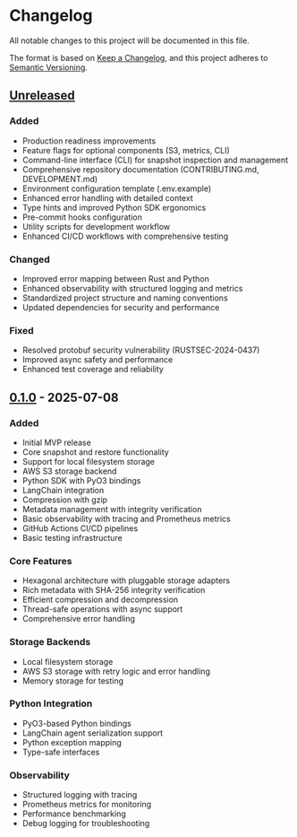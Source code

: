# Changelog

All notable changes to this project will be documented in this file.

The format is based on [Keep a Changelog](https://keepachangelog.com/en/1.0.0/),
and this project adheres to [Semantic Versioning](https://semver.org/spec/v2.0.0.html).

## [Unreleased]

### Added
- Production readiness improvements
- Feature flags for optional components (S3, metrics, CLI)
- Command-line interface (CLI) for snapshot inspection and management
- Comprehensive repository documentation (CONTRIBUTING.md, DEVELOPMENT.md)
- Environment configuration template (.env.example)
- Enhanced error handling with detailed context
- Type hints and improved Python SDK ergonomics
- Pre-commit hooks configuration
- Utility scripts for development workflow
- Enhanced CI/CD workflows with comprehensive testing

### Changed
- Improved error mapping between Rust and Python
- Enhanced observability with structured logging and metrics
- Standardized project structure and naming conventions
- Updated dependencies for security and performance

### Fixed
- Resolved protobuf security vulnerability (RUSTSEC-2024-0437)
- Improved async safety and performance
- Enhanced test coverage and reliability

## [0.1.0] - 2025-07-08

### Added
- Initial MVP release
- Core snapshot and restore functionality
- Support for local filesystem storage
- AWS S3 storage backend
- Python SDK with PyO3 bindings
- LangChain integration
- Compression with gzip
- Metadata management with integrity verification
- Basic observability with tracing and Prometheus metrics
- GitHub Actions CI/CD pipelines
- Basic testing infrastructure

### Core Features
- Hexagonal architecture with pluggable storage adapters
- Rich metadata with SHA-256 integrity verification
- Efficient compression and decompression
- Thread-safe operations with async support
- Comprehensive error handling

### Storage Backends
- Local filesystem storage
- AWS S3 storage with retry logic and error handling
- Memory storage for testing

### Python Integration
- PyO3-based Python bindings
- LangChain agent serialization support
- Python exception mapping
- Type-safe interfaces

### Observability
- Structured logging with tracing
- Prometheus metrics for monitoring
- Performance benchmarking
- Debug logging for troubleshooting

[Unreleased]: https://github.com/xenoscale/Persist/compare/v0.1.0...HEAD
[0.1.0]: https://github.com/xenoscale/Persist/releases/tag/v0.1.0

